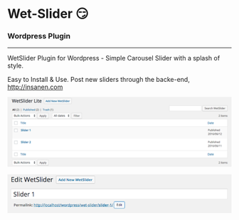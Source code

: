 # Wet-Slider :smirk:
### Wordpress Plugin
---
WetSlider Plugin for Wordpress - Simple Carousel Slider with a splash of style.

Easy to Install & Use. Post new sliders through the backe-end,
http://insanen.com

![Wet Slider](Wet_Slider-List.png)

![Wet Slider](Wet_Slider-Edit_Single.png)

